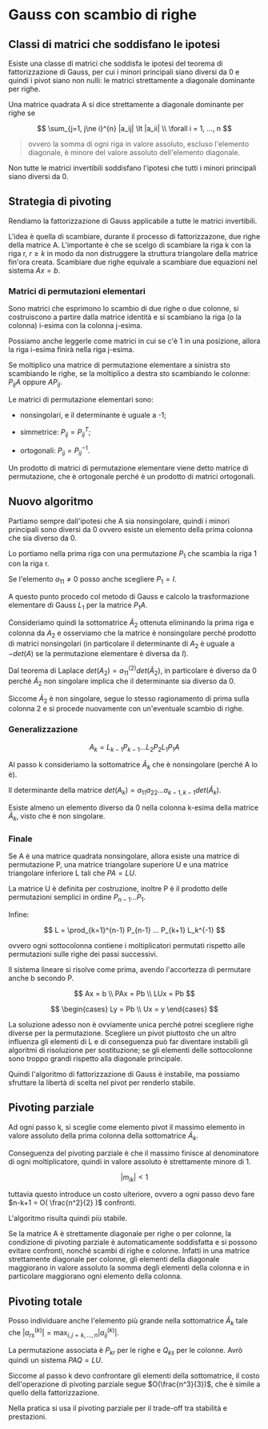 # Gauss con scambio di righe

## Classi di matrici che soddisfano le ipotesi

Esiste una classe di matrici che soddisfa le ipotesi del teorema di fattorizzazione di Gauss, per cui i minori principali
siano diversi da 0 e quindi i pivot siano non nulli: le matrici strettamente a diagonale dominante per righe.

Una matrice quadrata A si dice strettamente a diagonale dominante per righe se

$$
\sum_{j=1, j\ne i}^{n} |a_ij| \lt |a_ii| \\
\forall i = 1, ..., n
$$

> ovvero la somma di ogni riga in valore assoluto, escluso l'elemento diagonale, è minore del valore assoluto
> dell'elemento diagonale.

Non tutte le matrici invertibili soddisfano l'ipotesi che tutti i minori principali siano diversi da 0.

## Strategia di pivoting

Rendiamo la fattorizzazione di Gauss applicabile a tutte le matrici invertibili.

L'idea è quella di scambiare, durante il processo di fattorizzazone, due righe della matrice A.
L'importante è che se scelgo di scambiare la riga k con la riga r, $r \ge k$ in modo da non distruggere
la struttura triangolare della matrice fin'ora creata.
Scambiare due righe equivale a scambiare due equazioni nel sistema $Ax = b$.

### Matrici di permutazioni elementari

Sono matrici che esprimono lo scambio di due righe o due colonne, si costruiscono a partire dalla matrice identità
e si scambiano la riga (o la colonna) i-esima con la colonna j-esima.

Possiamo anche leggerle come matrici in cui se c'è 1 in una posizione, allora la riga i-esima finirà nella riga j-esima.

Se moltiplico una matrice di permutazione elementare a sinistra sto scambiando le righe, se la moltiplico a destra
sto scambiando le colonne: $P_{ij}A$ oppure $AP_{ij}$.

Le matrici di permutazione elementari sono:

- nonsingolari, e il determinante è uguale a -1;

- simmetrice: $P_{ij} = P_{ij}^T$;

- ortogonali: $P_{ij} = P_{ij}^{-1}$.

Un prodotto di matrici di permutazione elementare viene detto matrice di permutazione, che è ortogonale perché
è un prodotto di matrici ortogonali.

## Nuovo algoritmo

Partiamo sempre dall'ipotesi che A sia nonsingolare, quindi i minori principali sono diversi da 0 ovvero esiste
un elemento della prima colonna che sia diverso da 0.

Lo portiamo nella prima riga con una permutazione $P_1$ che scambia la riga 1 con la riga r.

Se l'elemento $a_{11} \ne 0$ posso anche scegliere $P_1=I$.

A questo punto procedo col metodo di Gauss e calcolo la trasformazione elementare di Gauss $L_1$ per la matrice $P_1A$.

Consideriamo quindi la sottomatrice $\tilde A_2$ ottenuta eliminando la prima riga e colonna da $A_2$ e osserviamo
che la matrice è nonsingolare perché prodotto di matrici nonsingolari (in particolare il determinante
di $A_2$ è uguale a $-det(A)$ se la permutazione elementare è diversa da $I$).

Dal teorema di Laplace $det(A_2) = a_{11}^{(2)} det(\tilde A_2)$, in particolare è diverso da 0 perché
$\tilde A_2$ non singolare
implica che il determinante sia diverso da 0.

Siccome $\tilde A_2$ è non singolare, segue lo stesso ragionamento di prima sulla colonna 2 e si procede nuovamente
con un'eventuale scambio di righe.

### Generalizzazione

$$
A_k = L_{k-1}P_{k-1} ... L_2 P_2 L_1 P_1 A
$$

Al passo k consideriamo la sottomatrice $\tilde A_k$ che è nonsingolare (perché A lo è).

Il determinante della matrice $det(A_k) = a_11 a_22 ... a_{k-1,k-1} det(\tilde A_k)$.

Esiste almeno un elemento diverso da 0 nella colonna k-esima della matrice $\tilde A_k$, visto che è non singolare.

### Finale

Se A è una matrice quadrata nonsingolare, allora esiste una matrice di permutazione P, una matrice triangolare superiore
U e una matrice triangolare inferiore L tali che $PA = LU$.

La matrice U è definita per costruzione, inoltre P è il prodotto delle permutazioni semplici in ordine $P_{n-1} ... P_1$.

Infine:

$$
L = \prod_{k=1}^{n-1} P_{n-1} ... P_{k+1} L_k^{-1}
$$

ovvero ogni sottocolonna contiene i moltiplicatori permutati rispetto alle permutazioni sulle righe dei passi successivi.

Il sistema lineare si risolve come prima, avendo l'accortezza di permutare anche b secondo P.

$$
Ax = b \\
PAx = Pb \\
LUx = Pb
$$

$$
\begin{cases}
    Ly = Pb \\
    Ux = y
\end{cases}
$$

La soluzione adesso non è ovviamente unica perché potrei scegliere righe diverse per la permutazione.
Scegliere un pivot piuttosto che un altro influenza gli elementi di L e di conseguenza può far diventare instabili
gli algoritmi di risoluzione per sostituzione; se gli elementi delle sottocolonne sono troppo grandi
rispetto alla diagonale principale.

Quindi l'algoritmo di fattorizzazione di Gauss è instabile, ma possiamo sfruttare la libertà di scelta nel pivot per
renderlo stabile.

## Pivoting parziale

Ad ogni passo k, si sceglie come elemento pivot il massimo elemento in valore assoluto della prima colonna della
sottomatrice $\tilde A_k$.

Conseguenza del pivoting parziale è che il massimo finisce al denominatore di ogni moltiplicatore, quindi in valore assoluto
è strettamente minore di 1.

$$
|m_{ik}| \lt 1
$$

tuttavia questo introduce un costo ulteriore, ovvero a ogni passo devo fare $n-k+1 = O( \frac{n^2}{2} )$ confronti.

L'algoritmo risulta quindi più stabile.

Se la matrice A è strettamente diagonale per righe o per colonne, la condizione di pivoting parziale è automaticamente
soddisfatta e si possono evitare confronti, nonché scambi di righe e colonne. Infatti in una matrice strettamente diagonale
per colonne, gli elementi della diagonale maggiorano in valore assoluto la somma degli elementi della colonna e in particolare
maggiorano ogni elemento della colonna.

## Pivoting totale

Posso individuare anche l'elemento più grande nella sottomatrice $\tilde A_k$ tale che $|a_{rs}^{(k)}| = \max_{i,j=k,...,n}
|a_{ij}^{(k)}|$.

La permutazione associata è $P_{kr}$ per le righe e $Q_{ks}$ per le colonne. Avrò quindi un sistema $PAQ = LU$.

Siccome al passo k devo confrontare gli elementi della sottomatrice, il costo dell'operazione di pivoting parziale segue
$O(\frac{n^3}{3})$, che è simile a quello della fattorizzazione.

Nella pratica si usa il pivoting parziale per il trade-off tra stabilità e prestazioni.

